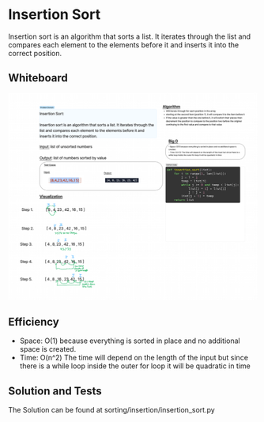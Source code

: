 # Insertion Sort
Insertion sort is an algorithm that sorts a list. It iterates through the list and compares each element to the elements before it and inserts it into the correct position.

## Whiteboard
![insertion_sort_wb.png](insertion_sort_wb.png)
## Efficiency
- Space: O(1) because everything is sorted in place and no additional space is created.
- Time: O(n^2) The time will depend on the length of the input but since there is a while loop inside the outer for loop it will be quadratic in time

## Solution and Tests
The Solution can be found at sorting/insertion/insertion_sort.py


